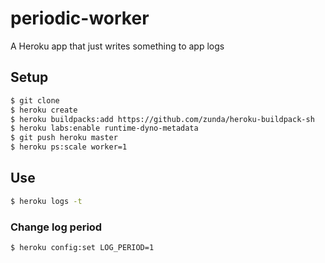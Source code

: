 # periodic-worker
A Heroku app that just writes something to app logs

## Setup

```sh
$ git clone
$ heroku create
$ heroku buildpacks:add https://github.com/zunda/heroku-buildpack-sh
$ heroku labs:enable runtime-dyno-metadata
$ git push heroku master
$ heroku ps:scale worker=1
```

## Use
```sh
$ heroku logs -t
```

### Change log period
```sh
$ heroku config:set LOG_PERIOD=1
```
